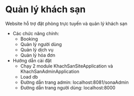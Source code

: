 # Quản lý khách sạn
Website hỗ trợ đặt phòng trực tuyến và quản lý khách sạn
- Các chức năng chính:
  + Booking
  + Quản lý người dùng
  + Quản lý dịch vụ
  + Quản lý hóa đơn
- Hướng dẫn cài đặt
  + Chạy 2 module KhachSanSiteApplication và KhachSanAdminApplication
  + Load db
  + Đường dẫn trang admin: localhost:8081/sonaAdmin
  + Đường dẫn trang người dùng: localhost:8000

